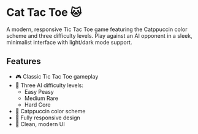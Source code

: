 # Cat Tac Toe 🐱

A modern, responsive Tic Tac Toe game featuring the Catppuccin color scheme and three difficulty levels. Play against an AI opponent in a sleek, minimalist interface with light/dark mode support.

## Features

- 🎮 Classic Tic Tac Toe gameplay
- 🤖 Three AI difficulty levels:
  - Easy Peasy
  - Medium Rare
  - Hard Core
- 🎨 Catppuccin color scheme
- 📱 Fully responsive design
- 🎯 Clean, modern UI